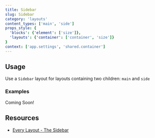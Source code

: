 ```yaml
---
title: Sidebar
slug: Sidebar
category: 'layouts'
content_types: ['main', 'side']
props_style: {
  'blocks': {'element': ['size']},
  'layouts': {'container': ['container', 'size']}
}
context: ['app.settings', 'shared.container']
---
```


## Usage

Use a `Sidebar` layout for layouts containing two children: `main` and `side`

### Examples

<p class="feedback:prose status:default bg:default:100 variant:bare emoji:default">Coming Soon!</p>

## Resources

- [Every Layout - The Sidebar](https://every-layout.dev/layouts/sidebar/)

